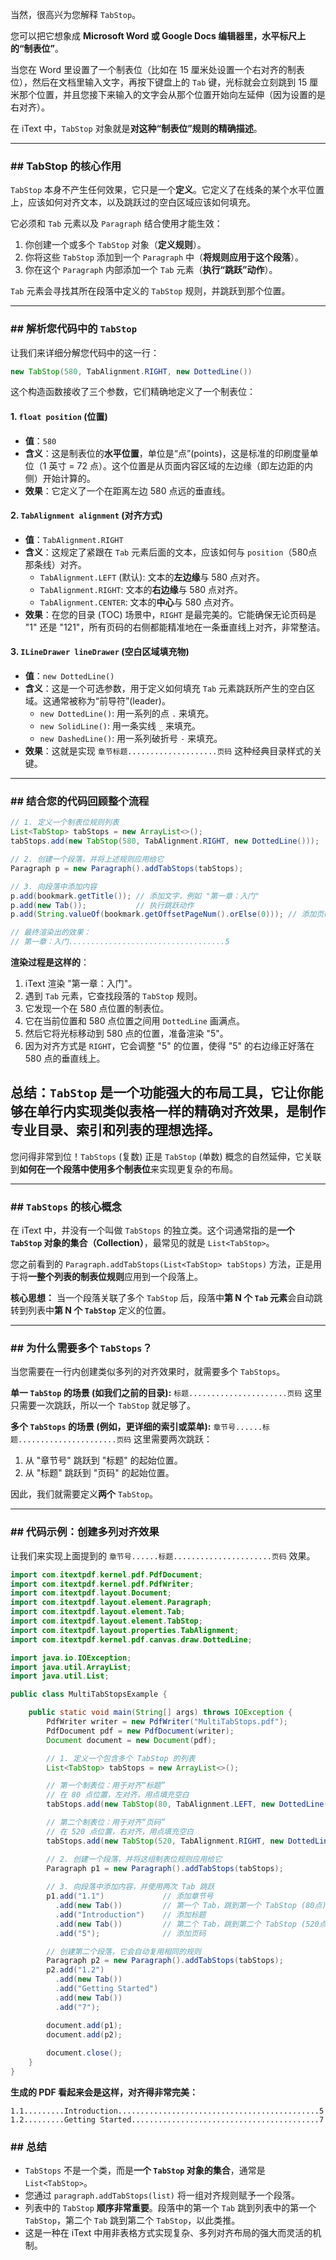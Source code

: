 当然，很高兴为您解释 `TabStop`。

您可以把它想象成 **Microsoft Word 或 Google Docs 编辑器里，水平标尺上的“制表位”**。

当您在 Word 里设置了一个制表位（比如在 15 厘米处设置一个右对齐的制表位），然后在文档里输入文字，再按下键盘上的 `Tab` 键，光标就会立刻跳到 15 厘米那个位置，并且您接下来输入的文字会从那个位置开始向左延伸（因为设置的是右对齐）。

在 iText 中，`TabStop` 对象就是**对这种“制表位”规则的精确描述**。

-----

### \#\# TabStop 的核心作用

`TabStop` 本身不产生任何效果，它只是一个**定义**。它定义了在线条的某个水平位置上，应该如何对齐文本，以及跳跃过的空白区域应该如何填充。

它必须和 `Tab` 元素以及 `Paragraph` 结合使用才能生效：

1.  你创建一个或多个 `TabStop` 对象（**定义规则**）。
2.  你将这些 `TabStop` 添加到一个 `Paragraph` 中（**将规则应用于这个段落**）。
3.  你在这个 `Paragraph` 内部添加一个 `Tab` 元素（**执行“跳跃”动作**）。

`Tab` 元素会寻找其所在段落中定义的 `TabStop` 规则，并跳跃到那个位置。

-----

### \#\# 解析您代码中的 `TabStop`

让我们来详细分解您代码中的这一行：

```java
new TabStop(580, TabAlignment.RIGHT, new DottedLine())
```

这个构造函数接收了三个参数，它们精确地定义了一个制表位：

#### 1\. `float position` (位置)

  * **值**：`580`
  * **含义**：这是制表位的**水平位置**，单位是“点”(points)，这是标准的印刷度量单位（1 英寸 = 72 点）。这个位置是从页面内容区域的左边缘（即左边距的内侧）开始计算的。
  * **效果**：它定义了一个在距离左边 580 点远的垂直线。

#### 2\. `TabAlignment alignment` (对齐方式)

  * **值**：`TabAlignment.RIGHT`
  * **含义**：这规定了紧跟在 `Tab` 元素后面的文本，应该如何与 `position`（580点那条线）对齐。
      * `TabAlignment.LEFT` (默认): 文本的**左边缘**与 580 点对齐。
      * `TabAlignment.RIGHT`: 文本的**右边缘**与 580 点对齐。
      * `TabAlignment.CENTER`: 文本的**中心**与 580 点对齐。
  * **效果**：在您的目录 (TOC) 场景中，`RIGHT` 是最完美的。它能确保无论页码是 "1" 还是 "121"，所有页码的右侧都能精准地在一条垂直线上对齐，非常整洁。

#### 3\. `ILineDrawer lineDrawer` (空白区域填充物)

  * **值**：`new DottedLine()`
  * **含义**：这是一个可选参数，用于定义如何填充 `Tab` 元素跳跃所产生的空白区域。这通常被称为“前导符”(leader)。
      * `new DottedLine()`: 用一系列的点 `.` 来填充。
      * `new SolidLine()`: 用一条实线 `_` 来填充。
      * `new DashedLine()`: 用一系列破折号 `-` 来填充。
  * **效果**：这就是实现 `章节标题....................页码` 这种经典目录样式的关键。

-----

### \#\# 结合您的代码回顾整个流程

```java
// 1. 定义一个制表位规则列表
List<TabStop> tabStops = new ArrayList<>();
tabStops.add(new TabStop(580, TabAlignment.RIGHT, new DottedLine()));

// 2. 创建一个段落，并将上述规则应用给它
Paragraph p = new Paragraph().addTabStops(tabStops);

// 3. 向段落中添加内容
p.add(bookmark.getTitle()); // 添加文字，例如 "第一章：入门"
p.add(new Tab());           // 执行跳跃动作
p.add(String.valueOf(bookmark.getOffsetPageNum().orElse(0))); // 添加页码，例如 "5"

// 最终渲染出的效果：
// 第一章：入门...................................5
```

**渲染过程是这样的**：

1.  iText 渲染 "第一章：入门"。
2.  遇到 `Tab` 元素，它查找段落的 `TabStop` 规则。
3.  它发现一个在 580 点位置的制表位。
4.  它在当前位置和 580 点位置之间用 `DottedLine` 画满点。
5.  然后它将光标移动到 580 点的位置，准备渲染 "5"。
6.  因为对齐方式是 `RIGHT`，它会调整 "5" 的位置，使得 "5" 的右边缘正好落在 580 点的垂直线上。

**总结**：`TabStop` 是一个功能强大的布局工具，它让你能够在单行内实现类似表格一样的精确对齐效果，是制作专业目录、索引和列表的理想选择。
---
您问得非常到位！`TabStops` (复数) 正是 `TabStop` (单数) 概念的自然延伸，它关联到**如何在一个段落中使用多个制表位**来实现更复杂的布局。

-----

### \#\# `TabStops` 的核心概念

在 iText 中，并没有一个叫做 `TabStops` 的独立类。这个词通常指的是**一个 `TabStop` 对象的集合（Collection）**，最常见的就是 `List<TabStop>`。

您之前看到的 `Paragraph.addTabStops(List<TabStop> tabStops)` 方法，正是用于将**一整个列表的制表位规则**应用到一个段落上。

**核心思想：**
当一个段落关联了多个 `TabStop` 后，段落中**第 N 个 `Tab` 元素**会自动跳转到列表中**第 N 个 `TabStop`** 定义的位置。

-----

### \#\# 为什么需要多个 `TabStops`？

当您需要在一行内创建类似多列的对齐效果时，就需要多个 `TabStops`。

**单一 `TabStop` 的场景 (如我们之前的目录):**
`标题......................页码`
这里只需要一次跳跃，所以一个 `TabStop` 就足够了。

**多个 `TabStops` 的场景 (例如，更详细的索引或菜单):**
`章节号......标题......................页码`
这里需要两次跳跃：

1.  从 "章节号" 跳跃到 "标题" 的起始位置。
2.  从 "标题" 跳跃到 "页码" 的起始位置。

因此，我们就需要定义**两个** `TabStop`。

-----

### \#\# 代码示例：创建多列对齐效果

让我们来实现上面提到的 `章节号......标题......................页码` 效果。

```java
import com.itextpdf.kernel.pdf.PdfDocument;
import com.itextpdf.kernel.pdf.PdfWriter;
import com.itextpdf.layout.Document;
import com.itextpdf.layout.element.Paragraph;
import com.itextpdf.layout.element.Tab;
import com.itextpdf.layout.element.TabStop;
import com.itextpdf.layout.properties.TabAlignment;
import com.itextpdf.kernel.pdf.canvas.draw.DottedLine;

import java.io.IOException;
import java.util.ArrayList;
import java.util.List;

public class MultiTabStopsExample {

    public static void main(String[] args) throws IOException {
        PdfWriter writer = new PdfWriter("MultiTabStops.pdf");
        PdfDocument pdf = new PdfDocument(writer);
        Document document = new Document(pdf);

        // 1. 定义一个包含多个 TabStop 的列表
        List<TabStop> tabStops = new ArrayList<>();

        // 第一个制表位：用于对齐“标题”
        // 在 80 点位置，左对齐，用点填充空白
        tabStops.add(new TabStop(80, TabAlignment.LEFT, new DottedLine()));

        // 第二个制表位：用于对齐“页码”
        // 在 520 点位置，右对齐，用点填充空白
        tabStops.add(new TabStop(520, TabAlignment.RIGHT, new DottedLine()));

        // 2. 创建一个段落，并将这组制表位规则应用给它
        Paragraph p1 = new Paragraph().addTabStops(tabStops);
        
        // 3. 向段落中添加内容，并使用两次 Tab 跳跃
        p1.add("1.1")             // 添加章节号
          .add(new Tab())         // 第一个 Tab，跳到第一个 TabStop (80点)
          .add("Introduction")    // 添加标题
          .add(new Tab())         // 第二个 Tab，跳到第二个 TabStop (520点)
          .add("5");              // 添加页码

        // 创建第二个段落，它会自动复用相同的规则
        Paragraph p2 = new Paragraph().addTabStops(tabStops);
        p2.add("1.2")
          .add(new Tab())
          .add("Getting Started")
          .add(new Tab())
          .add("7");

        document.add(p1);
        document.add(p2);
        
        document.close();
    }
}
```

**生成的 PDF 看起来会是这样，对齐得非常完美：**

```
1.1.........Introduction.............................................5
1.2.........Getting Started..........................................7
```

### \#\# 总结

* `TabStops` 不是一个类，而是**一个 `TabStop` 对象的集合**，通常是 `List<TabStop>`。
* 您通过 `paragraph.addTabStops(list)` 将一组对齐规则赋予一个段落。
* 列表中的 `TabStop` **顺序非常重要**。段落中的第一个 `Tab` 跳到列表中的第一个 `TabStop`，第二个 `Tab` 跳到第二个 `TabStop`，以此类推。
* 这是一种在 iText 中用非表格方式实现复杂、多列对齐布局的强大而灵活的机制。